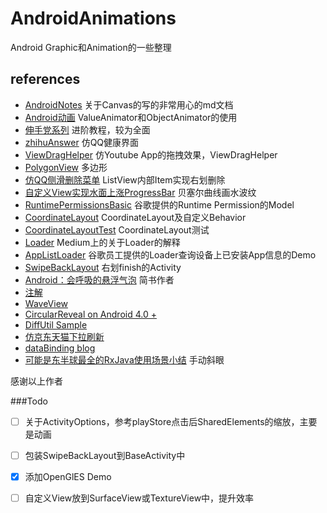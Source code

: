 # AndroidAnimations
Android Graphic和Animation的一些整理


## references 
- [AndroidNotes](https://github.com/GcsSloop/AndroidNote) 	关于Canvas的写的非常用心的md文档
- [Android动画](http://blog.csdn.net/yegongheng/article/details/38435553) 	ValueAnimator和ObjectAnimator的使用
- [伸手党系列](http://www.jianshu.com/p/13e975622b57) 	进阶教程，较为全面
- [zhihuAnswer](https://github.com/mutexliu/ZhihuAnswer) 	仿QQ健康界面
- [ViewDragHelper](https://github.com/flavienlaurent/flavienlaurent.com) 	仿Youtube App的拖拽效果，ViewDragHelper
- [PolygonView](https://github.com/jiangzehui/polygonsview) 	多边形
- [仿QQ侧滑删除菜单](https://github.com/fanrunqi/SwipeLayout) 	ListView内部Item实现右划删除
- [自定义View实现水面上涨ProgressBar](https://github.com/sheng-xiaoya/360FloatWindow) 	贝塞尔曲线画水波纹
- [RuntimePermissionsBasic](https://github.com/googlesamples/android-RuntimePermissionsBasic) 	谷歌提供的Runtime Permission的Model
- [CoordinateLayout](http://saulmm.github.io/mastering-coordinator) CoordinateLayout及自定义Behavior 
- [CoordinateLayoutTest](http://www.wangchenlong.org/2016/03/22/1603/228-coordinator-layout-first/) 	CoordinateLayout测试 
- [Loader](https://medium.com/google-developers/making-loading-data-on-android-lifecycle-aware-897e12760832#.y6t5axsfw) 	Medium上的关于Loader的解释 
- [AppListLoader](https://github.com/alexjlockwood/adp-applistloader) 	谷歌员工提供的Loader查询设备上已安装App信息的Demo 
- [SwipeBackLayout](https://github.com/ikew0ng/SwipeBackLayout) 	右划finish的Activity 
- [Android：会呼吸的悬浮气泡](http://www.jianshu.com/p/5a672bac5ba9) 简书作者
- [注解](http://yeungeek.com/2016/04/27/Android%E5%85%AC%E5%85%B1%E6%8A%80%E6%9C%AF%E7%82%B9%E4%B9%8B%E4%BA%8C-Annotation-Processing-Tool/)
- [WaveView](https://github.com/gelitenight/WaveView)
- [CircularReveal on Android 4.0 +](https://github.com/ozodrukh/CircularReveal)
- [DiffUtil Sample](https://github.com/mrmike/DiffUtil-sample)
- [仿京东天猫下拉刷新](https://github.com/shenminjie/jd_tmall_refresh_demo)
- [dataBinding blog](https://medium.com/@georgemount007)
- [可能是东半球最全的RxJava使用场景小结](http://blog.csdn.net/theone10211024/article/details/50435325) 手动斜眼

感谢以上作者


###Todo
- [ ] 关于ActivityOptions，参考playStore点击后SharedElements的缩放，主要是动画
- [ ] 包装SwipeBackLayout到BaseActivity中
- [X] 添加OpenGlES Demo
- [ ]  自定义View放到SurfaceView或TextureView中，提升效率

